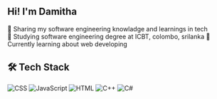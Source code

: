 ## Hi! I'm Damitha

 🔭 Sharing my software engineering knowladge and learnings in tech <br>
 🌱 Studying software engineering degree at ICBT, colombo, srilanka
 🔭 Currently learning about web developing 

## 🛠️ Tech Stack
<p align="left">
  <img src="https://img.shields.io/badge/CSS3-%231572B6.svg?style=for-the-badge&logo=css3&logoColor=white" alt="CSS" />
  <img src="https://img.shields.io/badge/JavaScript-%23F7DF1E.svg?style=for-the-badge&logo=javascript&logoColor=black" alt="JavaScript" />
  <img src="https://img.shields.io/badge/HTML5-%23E34F26.svg?style=for-the-badge&logo=html5&logoColor=white" alt="HTML" />
  <img src="https://img.shields.io/badge/C++-%2300599C.svg?style=for-the-badge&logo=c%2B%2B&logoColor=white" alt="C++" />
  <img src="https://img.shields.io/badge/C%23-%23239120.svg?style=for-the-badge&logo=c-sharp&logoColor=white" alt="C#" />
</p>
